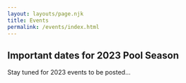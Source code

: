 ```yaml
---
layout: layouts/page.njk
title: Events
permalink: /events/index.html
---
```

## Important dates for 2023 Pool Season

S﻿tay tuned for 2023 events to be posted...